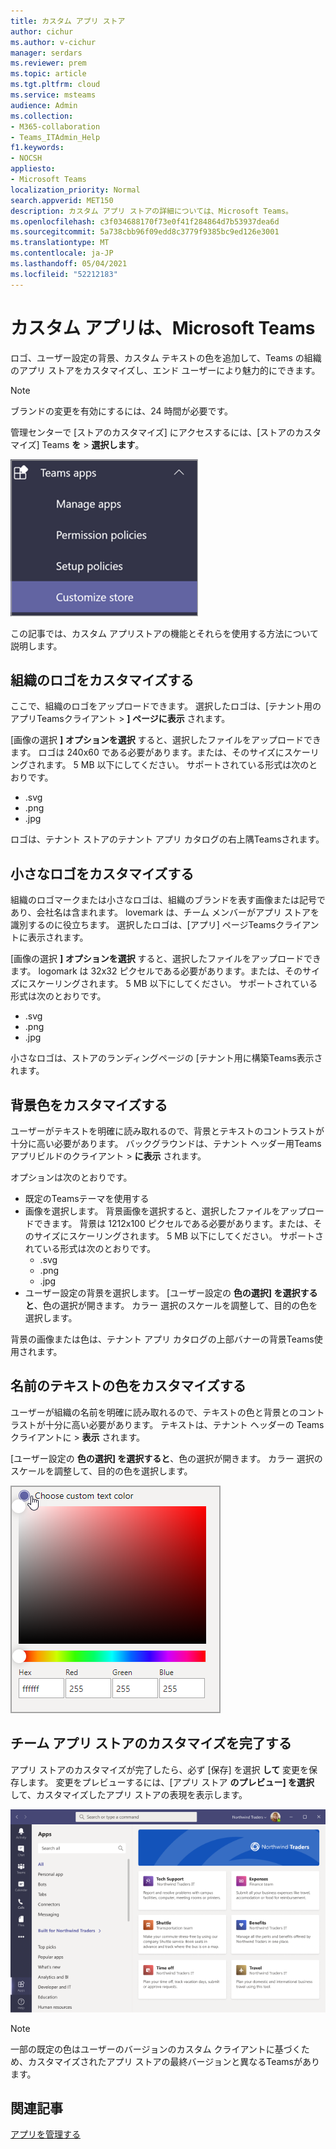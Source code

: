 ```yaml
---
title: カスタム アプリ ストア
author: cichur
ms.author: v-cichur
manager: serdars
ms.reviewer: prem
ms.topic: article
ms.tgt.pltfrm: cloud
ms.service: msteams
audience: Admin
ms.collection:
- M365-collaboration
- Teams_ITAdmin_Help
f1.keywords:
- NOCSH
appliesto:
- Microsoft Teams
localization_priority: Normal
search.appverid: MET150
description: カスタム アプリ ストアの詳細については、Microsoft Teams。
ms.openlocfilehash: c3f034688170f73e0f41f284864d7b53937dea6d
ms.sourcegitcommit: 5a738cbb96f09edd8c3779f9385bc9ed126e3001
ms.translationtype: MT
ms.contentlocale: ja-JP
ms.lasthandoff: 05/04/2021
ms.locfileid: "52212183"
---
```

# <a name="custom-apps-store-in-microsoft-teams"></a>カスタム アプリは、Microsoft Teams

ロゴ、ユーザー設定の背景、カスタム テキストの色を追加して、Teams の組織のアプリ ストアをカスタマイズし、エンド ユーザーにより魅力的にできます。

> [!Note]
> ブランドの変更を有効にするには、24 時間が必要です。

管理センターで [ストアのカスタマイズ] にアクセスするには、[ストアのカスタマイズ] Teams **を**  >  **選択します**。

  ![管理コンソールのストアのカスタマイズ機能が強調表示されている](media/customize-app-store.png)

この記事では、カスタム アプリストアの機能とそれらを使用する方法について説明します。

## <a name="customize-your-organization-logo"></a>組織のロゴをカスタマイズする

<!-- Bookmark used by Context Sensitive Help (CSH). Do not delete. -->
<a name="orglogo"> </a>
<!-- Do not remove the bookmark link above. -->

ここで、組織のロゴをアップロードできます。 選択したロゴは、[テナント用のアプリTeamsクライアント  >  **] ページに表示** されます。

[画像の選択 **] オプションを選択** すると、選択したファイルをアップロードできます。 ロゴは 240x60 である必要があります。または、そのサイズにスケーリングされます。 5 MB 以下にしてください。 サポートされている形式は次のとおりです。

- .svg
- .png
- .jpg

ロゴは、テナント ストアのテナント アプリ カタログの右上隅Teamsされます。

## <a name="customize-your-small-logo"></a>小さなロゴをカスタマイズする

<!-- Bookmark used by Context Sensitive Help (CSH). Do not delete. -->
<a name="orglogomark"> </a>
<!-- Do not remove the bookmark link above. -->

組織のロゴマークまたは小さなロゴは、組織のブランドを表す画像または記号であり、会社名は含まれます。 lovemark は、チーム メンバーがアプリ ストアを識別するのに役立ちます。 選択したロゴは、[アプリ] ページTeamsクライアントに表示されます。

[画像の選択 **] オプションを選択** すると、選択したファイルをアップロードできます。 logomark は 32x32 ピクセルである必要があります。または、そのサイズにスケーリングされます。 5 MB 以下にしてください。 サポートされている形式は次のとおりです。

- .svg
- .png
- .jpg

小さなロゴは、ストアのランディングページの [テナント用に構築Teams表示されます。

## <a name="customize-the-background-color"></a>背景色をカスタマイズする

<!-- Bookmark used by Context Sensitive Help (CSH). Do not delete. -->
<a name="custombackground"> </a>
<!-- Do not remove the bookmark link above. -->

ユーザーがテキストを明確に読み取れるので、背景とテキストのコントラストが十分に高い必要があります。 バックグラウンドは、テナント ヘッダー用Teamsアプリビルドのクライアント  >  **に表示** されます。

オプションは次のとおりです。

- 既定のTeamsテーマを使用する
- 画像を選択します。 背景画像を選択すると、選択したファイルをアップロードできます。 背景は 1212x100 ピクセルである必要があります。または、そのサイズにスケーリングされます。 5 MB 以下にしてください。 サポートされている形式は次のとおりです。
  - .svg
  - .png
  - .jpg
- ユーザー設定の背景を選択します。 [ユーザー設定の **色の選択] を選択すると**、色の選択が開きます。 カラー 選択のスケールを調整して、目的の色を選択します。

背景の画像または色は、テナント アプリ カタログの上部バナーの背景Teams使用されます。

## <a name="customize-the-text-color-of-your-name"></a>名前のテキストの色をカスタマイズする

<!-- Bookmark used by Context Sensitive Help (CSH). Do not delete. -->
<a name="textcolor"> </a>
<!-- Do not remove the bookmark link above. -->

ユーザーが組織の名前を明確に読み取れるので、テキストの色と背景とのコントラストが十分に高い必要があります。 テキストは、テナント ヘッダーの Teams クライアントに  >  **表示** されます。

[ユーザー設定の **色の選択] を選択すると**、色の選択が開きます。 カラー 選択のスケールを調整して、目的の色を選択します。

 ![色の選択](media/choose-a-custom-color.png)

## <a name="complete-the-customization-of-your-team-apps-store"></a>チーム アプリ ストアのカスタマイズを完了する

アプリ ストアのカスタマイズが完了したら、必ず [保存] を選択 **して** 変更を保存します。
変更をプレビューするには、[アプリ ストア **のプレビュー] を選択** して、カスタマイズしたアプリ ストアの表現を表示します。

![カスタム アプリ ストアのプレビュー](media/PowerAppsInStore650w.png)

> [!Note]
> 一部の既定の色はユーザーのバージョンのカスタム クライアントに基づくため、カスタマイズされたアプリ ストアの最終バージョンと異なるTeamsがあります。

## <a name="related-article"></a>関連記事

[アプリを管理する](manage-apps.md)
